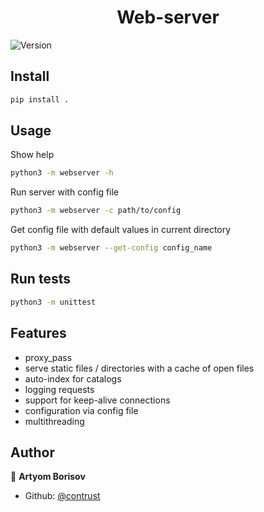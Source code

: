 <h1 align="center">Web-server</h1>
<p>
  <img alt="Version" src="https://img.shields.io/badge/version-0.1.0-blue.svg?cacheSeconds=2592000" />
</p>

## Install

```sh
pip install .
```

## Usage

Show help

```sh
python3 -m webserver -h
```

Run server with config file

```sh
python3 -m webserver -c path/to/config
```

Get config file with default values in current directory

```sh
python3 -m webserver --get-config config_name
```

## Run tests

```sh
python3 -m unittest
```
## Features

* proxy_pass
* serve static files / directories with a cache of open files
* auto-index for catalogs
* logging requests
* support for keep-alive connections
* configuration via config file
* multithreading


## Author

👤 **Artyom Borisov**

* Github: [@contrust](https://github.com/contrust)

